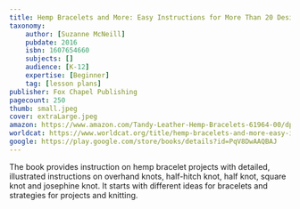 ```yaml
---
title: Hemp Bracelets and More: Easy Instructions for More Than 20 Designs
taxonomy:
	author: [Suzanne McNeill]
	pubdate: 2016
	isbn: 1607654660
	subjects: []
	audience: [K-12]
	expertise: [Beginner]
	tag: [lesson plans]
publisher: Fox Chapel Publishing
pagecount: 250
thumb: small.jpeg
cover: extraLarge.jpeg
amazon: https://www.amazon.com/Tandy-Leather-Hemp-Bracelets-61964-00/dp/1497200571/ref=sr_1_1?keywords=Hemp+bracelets+and+more+%3A+easy+instructions+for+more+than+20+designs&qid=1570112789&s=gateway&sr=8-1
worldcat: https://www.worldcat.org/title/hemp-bracelets-and-more-easy-instructions-for-more-than-20-designs/oclc/929585526&referer=brief_results
google: https://play.google.com/store/books/details?id=PqV8DwAAQBAJ
---
```

The book provides instruction on hemp bracelet projects with detailed, illustrated instructions on overhand knots, half-hitch knot, half knot, square knot and josephine knot. It starts with different ideas for bracelets and strategies for projects and knitting.